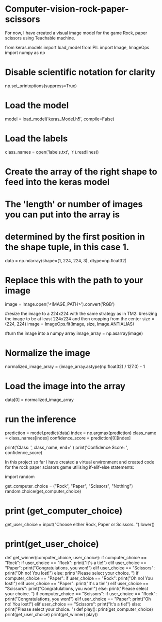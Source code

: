# Computer-vision-rock-paper-scissors

For now, I have created a visual image model for the game Rock, paper scissors using Teachable machine.

from keras.models import load_model
from PIL import Image, ImageOps
import numpy as np

# Disable scientific notation for clarity
np.set_printoptions(suppress=True)

# Load the model
model = load_model('keras_Model.h5', compile=False)

# Load the labels
class_names = open('labels.txt', 'r').readlines()

# Create the array of the right shape to feed into the keras model
# The 'length' or number of images you can put into the array is
# determined by the first position in the shape tuple, in this case 1.
data = np.ndarray(shape=(1, 224, 224, 3), dtype=np.float32)

# Replace this with the path to your image
image = Image.open('<IMAGE_PATH>').convert('RGB')

#resize the image to a 224x224 with the same strategy as in TM2:
#resizing the image to be at least 224x224 and then cropping from the center
size = (224, 224)
image = ImageOps.fit(image, size, Image.ANTIALIAS)

#turn the image into a numpy array
image_array = np.asarray(image)

# Normalize the image
normalized_image_array = (image_array.astype(np.float32) / 127.0) - 1

# Load the image into the array
data[0] = normalized_image_array

# run the inference
prediction = model.predict(data)
index = np.argmax(prediction)
class_name = class_names[index]
confidence_score = prediction[0][index]

print('Class: ', class_name, end='')
print('Confidence Score: ', confidence_score)

In this project so far I have created a virtual environment and created code for the rock paper scissors game utilising if-elif-else statements:

import random

get_computer_choice = ("Rock", "Paper", "Scissors", "Nothing")
random.choice(get_computer_choice)

 # print (get_computer_choice)


get_user_choice  = input("Choose either Rock, Paper or Scissors. ").lower()
 # print(get_user_choice)

def get_winner(computer_choice, user_choice):
     if computer_choice == "Rock":
        if user_choice == "Rock":
            print("It's a tie!")
        elif user_choice == "Paper":
             print("Congratulations, you won!")
        elif user_choice == "Scissors":
             print("Oh no! You lost!")
        else:
             print("Please select your choice. ")
     if computer_choice == "Paper":
        if user_choice == "Rock":
            print("Oh no! You lost!")
        elif user_choice == "Paper":
            print("It's a tie!")
        elif user_choice == "Scissors":
            print("Congratulations, you won!")
        else:
            print("Please select your choice. ")
     if computer_choice == "Scissors":
        if user_choice == "Rock":
            print("Congratulations, you won!")
        elif user_choice == "Paper":
            print("Oh no! You lost!")
        elif user_choice == "Scissors":
            print("It's a tie!")
        else:
            print("Please select your choice. ")
def play():
    print(get_computer_choice)
    print(get_user_choice)
    print(get_winner)
    play()





   
    

             
           





